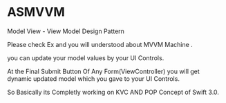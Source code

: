 # ASMVVM
Model View - View Model Design Pattern

Please check Ex and you will understood about MVVM Machine .

you can update your model values by your UI Controls.

At the Final Submit Button Of Any Form(ViewController) you will get dynamic updated  model which you gave to your UI Controls.

So Basically its Completly working on KVC AND POP Concept of Swift 3.0.
